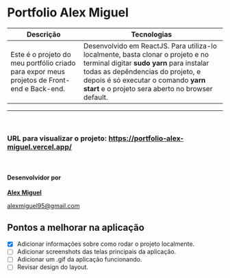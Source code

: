 # Portfolio Alex Miguel

|   Descrição	|   Tecnologias 	|
|---	|---	|
| Este é o projeto do meu portfólio criado para expor meus projetos de Front-end e Back-end. |  Desenvolvido em ReactJS. Para utiliza-lo localmente, basta clonar o projeto e no terminal digitar **sudo yarn** para instalar todas as depêndencias do projeto, e depois é só executar o comando **yarn start** e o projeto sera aberto no browser default.	|

---
&nbsp; 
###  URL para visualizar o projeto: https://portfolio-alex-miguel.vercel.app/


&nbsp;  
#### Desenvolvidor por
**[Alex Miguel](https://www.linkedin.com/in/alexmiguel95/)**

alexmiguel95@gmail.com

## Pontos a melhorar na aplicação

- [X] Adicionar informações sobre como rodar o projeto localmente.
- [ ] Adicionar screenshots das telas principais da aplicação.
- [ ] Adicionar um .gif da aplicação funcionando.
- [ ] Revisar design do layout.
